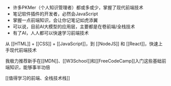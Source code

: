 - 许多PKMer（个人知识管理者）都或多或少，掌握了现代前端技术
- 笔记软件插件的开发者，必然会JavaScript
- 掌握一点前端知识，会让你记笔记如虎添翼
- 可以说，目前AI大模型的应用层，主要都是在卷前端/全栈技术
- 有了AI，人人都可以快速学习前端技术

从 [[HTML]] + [[CSS]] + [[JavaScript]]，到 [[NodeJS]] 和 [[React]]，快速上手现代前端技术

我极力推荐新手在[[MDN]]、[[W3School]]和[[FreeCodeCamp]]入门这些基础前端知识，能够事半功倍

[[值得学习的前端、全栈技术栈]]

